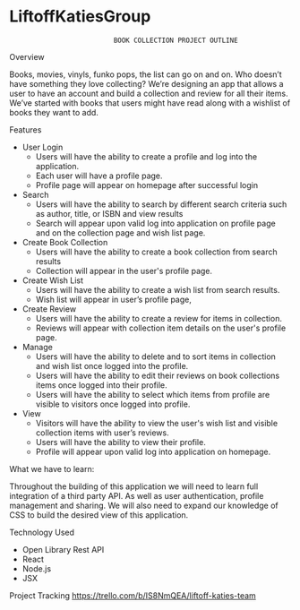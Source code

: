 # LiftoffKatiesGroup
                              BOOK COLLECTION PROJECT OUTLINE

Overview

  Books, movies, vinyls, funko pops, the list can go on and on. Who doesn’t have something they love collecting? We’re designing an app that allows a user to have an account and       build a collection and review for all their items. We’ve started with books that users might have read along with a wishlist of books they want to add. 

Features

 * User Login
    * Users will have the ability to create a profile and log into the application.
    * Each user will have a profile page.
    * Profile page will appear on homepage after successful login
 *  Search
    * Users will have the ability to search by different search criteria such as author, title, or ISBN and view results
    * Search  will appear upon valid log into application on profile page and on the collection page and wish list page.
 *  Create Book Collection
    * Users will have the ability to create a book collection from search results
    * Collection will appear in the user's profile page.
 *  Create Wish List
    * Users will have the ability to create a wish list from search results.
    * Wish list will appear in user’s profile page,
 *  Create Review
    * Users will have the ability to create a review for items in collection.
    * Reviews will appear with collection item details on the user's profile page. 
 *  Manage
    * Users will have the ability to delete and to sort items in collection and wish list once logged into the profile.
    * Users will have the ability to edit their reviews on book collections items once logged into their profile.
    * Users will have the ability to select which items from profile are visible to visitors once logged into profile.
 * View
    * Visitors will have the ability to view the user's wish list and visible collection items with user’s reviews.
    * Users will have the ability to view their profile. 
    * Profile will appear upon valid log into application on homepage.

What we have to learn:

  Throughout the building of this application we will need to learn full integration of a third party API.  As well as user authentication, profile management and sharing. We will     also need to expand our knowledge of CSS to build the desired view of this application.

Technology Used
  
  * Open Library Rest API
  * React
  * Node.js
  * JSX


Project Tracking
  https://trello.com/b/IS8NmQEA/liftoff-katies-team
